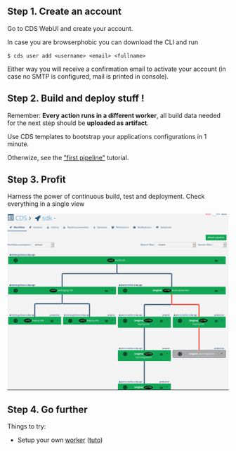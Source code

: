 ## Step 1. Create an account

Go to CDS WebUI and create your account.

In case you are browserphobic you can download the CLI and run
```shell
$ cds user add <username> <email> <fullname>
```
Either way you will receive a confirmation email to activate your account (in case no SMTP is configured, mail is printed in console).

## Step 2. Build and deploy stuff !

Remember: **Every action runs in a different worker**, all build data needed for the next step should be **uploaded as artifact**.

Use CDS templates to bootstrap your applications configurations in 1 minute.

Otherwize, see the ["first pipeline"](/doc/tutorials/first-pipeline.md) tutorial.


## Step 3. Profit

Harness the power of continuous build, test and deployment. Check everything in a single view

![organisation](/doc/img/workflow-view.png)

## Step 4. Go further

Things to try:

 * Setup your own [worker](/doc/overview/worker.md) ([tuto](/doc/tutorials/setup-worker.md))
